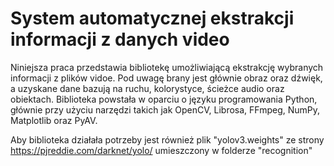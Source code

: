 # System automatycznej ekstrakcji informacji z danych video
Niniejsza praca przedstawia bibliotekę umożliwiającą ekstrakcję wybranych informacji z plików vidoe. Pod uwagę brany jest głównie obraz oraz dźwięk, a uzyskane dane bazują  na ruchu, kolorystyce, ścieżce audio oraz obiektach. Biblioteka powstała w oparciu o  języku programowania Python, głównie przy użyciu narzędzi takich jak OpenCV, Librosa, FFmpeg, NumPy, Matplotlib oraz PyAV.

Aby biblioteka działała potrzeby jest również plik "yolov3.weights" ze strony https://pjreddie.com/darknet/yolo/ umieszczony w folderze "recognition"
